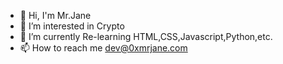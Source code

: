 - 👋 Hi, I'm Mr.Jane 
- 👀 I’m interested in Crypto
- 🌱 I’m currently Re-learning HTML,CSS,Javascript,Python,etc.
- 📫 How to reach me dev@0xmrjane.com

<!---
anatsrii/anatsrii is a ✨ special ✨ repository because its `README.md` (this file) appears on your GitHub profile.
You can click the Preview link to take a look at your changes.
--->
